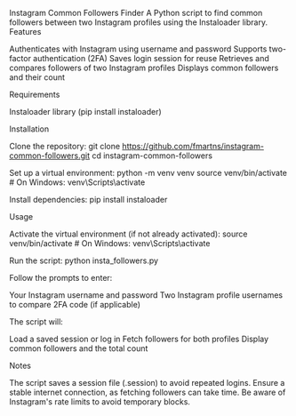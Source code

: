 Instagram Common Followers Finder
A Python script to find common followers between two Instagram profiles using the Instaloader library.
Features

Authenticates with Instagram using username and password
Supports two-factor authentication (2FA)
Saves login session for reuse
Retrieves and compares followers of two Instagram profiles
Displays common followers and their count

Requirements

Instaloader library (pip install instaloader)

Installation

Clone the repository:
git clone https://github.com/fmartns/instagram-common-followers.git
cd instagram-common-followers


Set up a virtual environment:
python -m venv venv
source venv/bin/activate  # On Windows: venv\Scripts\activate


Install dependencies:
pip install instaloader



Usage

Activate the virtual environment (if not already activated):
source venv/bin/activate  # On Windows: venv\Scripts\activate


Run the script:
python insta_followers.py


Follow the prompts to enter:

Your Instagram username and password
Two Instagram profile usernames to compare
2FA code (if applicable)


The script will:

Load a saved session or log in
Fetch followers for both profiles
Display common followers and the total count



Notes

The script saves a session file (<username>.session) to avoid repeated logins.
Ensure a stable internet connection, as fetching followers can take time.
Be aware of Instagram's rate limits to avoid temporary blocks.

